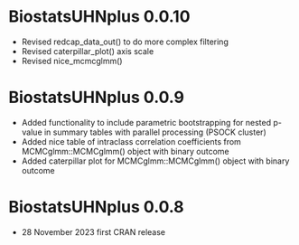 # BiostatsUHNplus 0.0.10

* Revised redcap_data_out() to do more complex filtering
* Revised caterpillar_plot() axis scale
* Revised nice_mcmcglmm() 

# BiostatsUHNplus 0.0.9

* Added functionality to include parametric bootstrapping for nested p-value in summary tables with parallel processing (PSOCK cluster) 
* Added nice table of intraclass correlation coefficients from MCMCglmm::MCMCglmm() object with binary outcome
* Added caterpillar plot for MCMCglmm::MCMCglmm() object with binary outcome

# BiostatsUHNplus 0.0.8

* 28 November 2023 first CRAN release

